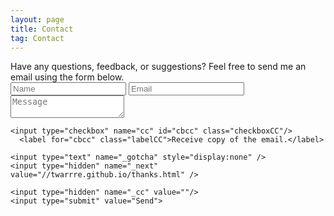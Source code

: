 ```yaml
---
layout: page
title: Contact
tag: Contact
---
```

<div class="contact">
Have any questions, feedback, or suggestions? Feel free to send me an email using the form below.
<form id="contactform" name='contactform' onsubmit="return validateForm()" method="POST">
    <input type="text" name="name" class="feedback-input" id="icon-name" placeholder="Name">
    <input type="email" name="_replyto" class="feedback-input" id="icon-email" placeholder="Email">
    <input type="hidden" name="_subject" value="Portfolio Contact" />
    <textarea name="message" class="feedback-input" id="icon-comment" placeholder="Message"></textarea>

    <input type="checkbox" name="cc" id="cbcc" class="checkboxCC"/>
      <label for="cbcc" class="labelCC">Receive copy of the email.</label>

    <input type="text" name="_gotcha" style="display:none" />
    <input type="hidden" name="_next" value="//twarrre.github.io/thanks.html" />

    <input type="hidden" name="_cc" value=""/>
    <input type="submit" value="Send">
</form>
<script>
    var contactform =  document.getElementById('contactform');
    contactform.setAttribute('action', '//formspree.io/' + 't' + 'wa' + 're' + '41' + '94' + '@' + 'gmail' + '.' + 'com');
</script>

</div>
